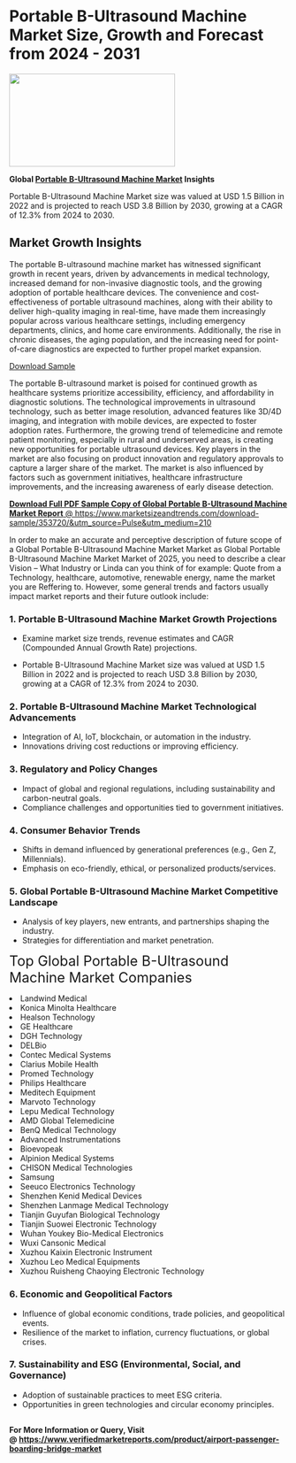 <H1>Portable B-Ultrasound Machine Market Size, Growth and Forecast from 2024 - 2031</H1><img class="aligncenter size-medium wp-image-584254" src="https://thirdeyenews.in/wp-content/uploads/2024/09/Global-Market-Research-300x168.jpeg" alt="" width="300" height="168" /><p><strong>Global&nbsp;<a href="https://www.marketsizeandtrends.com/download-sample/353720/&amp;utm_source=Pulse&amp;utm_medium=210">Portable B-Ultrasound Machine Market</a> Insights</strong></p><p>Portable B-Ultrasound Machine Market size was valued at USD 1.5 Billion in 2022 and is projected to reach USD 3.8 Billion by 2030, growing at a CAGR of 12.3% from 2024 to 2030.</p><p><h2>Market Growth Insights</h2> <p>The portable B-ultrasound machine market has witnessed significant growth in recent years, driven by advancements in medical technology, increased demand for non-invasive diagnostic tools, and the growing adoption of portable healthcare devices. The convenience and cost-effectiveness of portable ultrasound machines, along with their ability to deliver high-quality imaging in real-time, have made them increasingly popular across various healthcare settings, including emergency departments, clinics, and home care environments. Additionally, the rise in chronic diseases, the aging population, and the increasing need for point-of-care diagnostics are expected to further propel market expansion.</p> <p><a href="#">Download Sample</a></p> <p>The portable B-ultrasound market is poised for continued growth as healthcare systems prioritize accessibility, efficiency, and affordability in diagnostic solutions. The technological improvements in ultrasound technology, such as better image resolution, advanced features like 3D/4D imaging, and integration with mobile devices, are expected to foster adoption rates. Furthermore, the growing trend of telemedicine and remote patient monitoring, especially in rural and underserved areas, is creating new opportunities for portable ultrasound devices. Key players in the market are also focusing on product innovation and regulatory approvals to capture a larger share of the market. The market is also influenced by factors such as government initiatives, healthcare infrastructure improvements, and the increasing awareness of early disease detection. <p><a href="#"></p><p><span class=""><strong>Download Full PDF Sample Copy of Global Portable B-Ultrasound Machine Market Report</strong> @ <a href="https://www.marketsizeandtrends.com/download-sample/353720/&amp;utm_source=Pulse&amp;utm_medium=210" target="_blank">https://www.marketsizeandtrends.com/download-sample/353720/&amp;utm_source=Pulse&amp;utm_medium=210</a></span></p><p>In order to make an accurate and perceptive description of future scope of a Global&nbsp;Portable B-Ultrasound Machine Market Market as Global&nbsp;Portable B-Ultrasound Machine Market Market of 2025, you need to describe a clear Vision &ndash; What Industry or Linda can you think of for example: Quote from a Technology, healthcare, automotive, renewable energy, name the market you are Reffering to. However, some general trends and factors usually impact market reports and their future outlook include:</p><h3>1.&nbsp;<strong>Portable B-Ultrasound Machine Market Growth Projections</strong></h3><ul><li>Examine market size trends, revenue estimates and CAGR (Compounded Annual Growth Rate) projections.</li><li><p>Portable B-Ultrasound Machine Market size was valued at USD 1.5 Billion in 2022 and is projected to reach USD 3.8 Billion by 2030, growing at a CAGR of 12.3% from 2024 to 2030.</p></li></ul><h3>2.&nbsp;<strong>Portable B-Ultrasound Machine Market Technological Advancements</strong></h3><ul><li>Integration of AI, IoT, blockchain, or automation in the industry.</li><li>Innovations driving cost reductions or improving efficiency.</li></ul><h3>3.&nbsp;<strong>Regulatory and Policy Changes</strong></h3><ul><li>Impact of global and regional regulations, including sustainability and carbon-neutral goals.</li><li>Compliance challenges and opportunities tied to government initiatives.</li></ul><h3>4.&nbsp;<strong>Consumer Behavior Trends</strong></h3><ul><li>Shifts in demand influenced by generational preferences (e.g., Gen Z, Millennials).</li><li>Emphasis on eco-friendly, ethical, or personalized products/services.</li></ul><h3>5.&nbsp;<strong>Global Portable B-Ultrasound Machine Market Competitive Landscape</strong></h3><ul><li>Analysis of key players, new entrants, and partnerships shaping the industry.</li><li>Strategies for differentiation and market penetration.</li></ul><p data-pm-slice="1 1 []"><span style="color: inherit; font-family: inherit; font-size: 25px;">Top Global Portable B-Ultrasound Machine Market Companies</span></p><div class="" data-test-id=""><p><li>Landwind Medical</li><li> Konica Minolta Healthcare</li><li> Healson Technology</li><li> GE Healthcare</li><li> DGH Technology</li><li> DELBio</li><li> Contec Medical Systems</li><li> Clarius Mobile Health</li><li> Promed Technology</li><li> Philips Healthcare</li><li> Meditech Equipment</li><li> Marvoto Technology</li><li> Lepu Medical Technology</li><li> AMD Global Telemedicine</li><li> BenQ Medical Technology</li><li> Advanced Instrumentations</li><li> Bioevopeak</li><li> Alpinion Medical Systems</li><li> CHISON Medical Technologies</li><li> Samsung</li><li> Seeuco Electronics Technology</li><li> Shenzhen Kenid Medical Devices</li><li> Shenzhen Lanmage Medical Technology</li><li> Tianjin Guyufan Biological Technology</li><li> Tianjin Suowei Electronic Technology</li><li> Wuhan Youkey Bio-Medical Electronics</li><li> Wuxi Cansonic Medical</li><li> Xuzhou Kaixin Electronic Instrument</li><li> Xuzhou Leo Medical Equipments</li><li> Xuzhou Ruisheng Chaoying Electronic Technology</li></p></div><h3>6.&nbsp;<strong>Economic and Geopolitical Factors</strong></h3><ul><li>Influence of global economic conditions, trade policies, and geopolitical events.</li><li>Resilience of the market to inflation, currency fluctuations, or global crises.</li></ul><h3>7.&nbsp;<strong>Sustainability and ESG (Environmental, Social, and Governance)</strong></h3><ul><li>Adoption of sustainable practices to meet ESG criteria.</li><li>Opportunities in green technologies and circular economy principles.</li></ul><h2><strong style="font-size: 14px;">For More Information or Query, Visit @&nbsp;</strong><a style="background-color: #ffffff; font-size: 14px;" href="https://www.marketsizeandtrends.com/report/portable-b-ultrasound-machine-market/" target="_blank">https://www.verifiedmarketreports.com/product/airport-passenger-boarding-bridge-market</a></h2>
